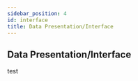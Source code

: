 ```yaml
---
sidebar_position: 4
id: interface
title: Data Presentation/Interface
---
```


## Data Presentation/Interface

test
